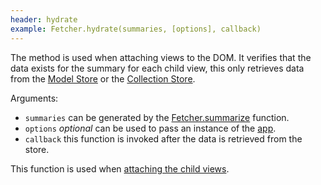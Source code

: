 ```yaml
---
header: hydrate
example: Fetcher.hydrate(summaries, [options], callback)
---
```


The method is used when attaching views to the DOM.  It verifies that the data exists for the summary for each child view, this only retrieves data from the [Model Store](/model-store) or the [Collection Store](/collection-store).

Arguments:

- `summaries` can be generated by the [Fetcher.summarize](#summarize) function.
- `options` *optional* can be used to pass an instance of the [app](/app).
- `callback` this function is invoked after the data is retrieved from the store.

This function is used when [attaching the child views](/view#attachChildViews).
